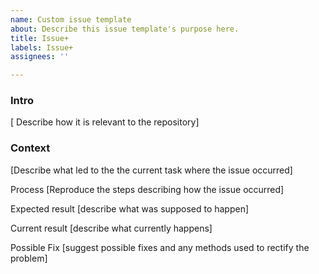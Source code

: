 ```yaml
---
name: Custom issue template
about: Describe this issue template's purpose here.
title: Issue+
labels: Issue+
assignees: ''

---
```


### Intro
[ Describe how it is relevant to the repository] 

### Context
[Describe what led to the the current task where the issue occurred]

Process
[Reproduce the steps describing how the issue occurred]

Expected result
[describe what was supposed to happen]

Current result
[describe what currently happens]

Possible Fix
[suggest possible fixes and any methods used to rectify the problem]
